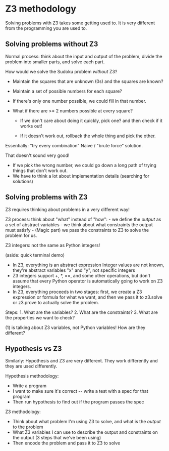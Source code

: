 # Z3 methodology

Solving problems with Z3 takes some getting used to.
It is very different from the programming you are used to.

## Solving problems without Z3

Normal process: think about the input and output of the problem,
divide the problem into smaller parts, and solve each part.

How would we solve the Sudoku problem *without* Z3?

- Maintain the squares that are unknown (0s) and the squares
are known?

- Maintain a set of possible numbers for each square?

- If there's only one number possible, we could fill in
  that number.

- What if there are >= 2 numbers possible at every square?

  + If we don't care about doing it quickly, pick one?
    and then check if it works out!

  + If it doesn't work out, rollback the whole thing
    and pick the other.

Essentially: "try every combination"
Naive / "brute force" solution.

That doesn't sound very good!
- If we pick the wrong number, we could go down a long
path of trying things that don't work out.
- We have to think a lot about implementation details (searching for solutions)

## Solving problems with Z3

Z3 requires thinking about problems in a very different way!

Z3 process: think about "what" instead of "how":
    - we define the *output* as a set of abstract variables
    - we think about what constraints the output must satisfy
    - (Magic part)
      we pass the constraints to Z3 to solve the problem for us.

Z3 integers: not the same as Python integers!

(aside: quick terminal demo)

- In Z3, everything is an abstract expression
  Integer values are not known, they're abstract variables
  "x" and "y", not specific integers
- Z3 integers support +, *, ==, and some other operations,
  but don't assume that every Python operator is automatically
  going to work on Z3 integers.
- In Z3, everything proceeds in two stages: first, we create
  a Z3 expression or formula for what we want, and then
  we pass it to z3.solve or z3.prove to actually solve the
  problem.

Steps:
    1. What are the variables?
    2. What are the constraints?
    3. What are the properties we want to check?

(1) is talking about Z3 variables, not Python variables!
How are they different?

## Hypothesis vs Z3

Similarly: Hypothesis and Z3 are very different.
They work differently and they are used differently.

Hypothesis methodology:
- Write a program
- I want to make sure it's correct -- write a test with
  a spec for that program
- Then run hypothesis to find out if the program passes the spec

Z3 methodology:
- Think about what problem I'm using Z3 to solve, and what
  is the *output* to the problem
- What Z3 variables I can use to describe the output and
  constraints on the output (3 steps that we've been using)
- Then encode the problem and pass it to Z3 to solve
